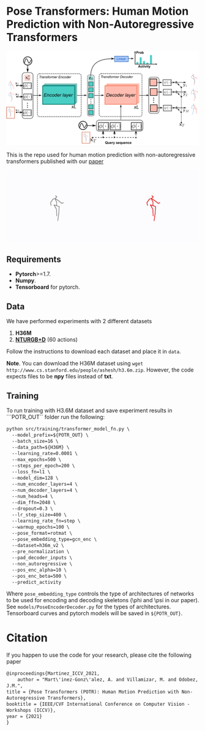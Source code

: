 # Pose Transformers: Human Motion Prediction with Non-Autoregressive Transformers


![alt text](imgs_docs/potr-eps-converted-to.png)


This is the repo used for human motion prediction with non-autoregressive
transformers published with our [paper](https://openaccess.thecvf.com/content/ICCV2021W/SoMoF/papers/Martinez-Gonzalez_Pose_Transformers_POTR_Human_Motion_Prediction_With_Non-Autoregressive_Transformers_ICCVW_2021_paper.pdf)

![alt text](imgs_docs/potr_walking.gif)

## Requirements

* **Pytorch**>=1.7.
* **Numpy**.
* **Tensorboard** for pytorch.

## Data

We have performed experiments with 2 different datasets

1. **H36M**
2. [**NTURGB+D**](https://rose1.ntu.edu.sg/dataset/actionRecognition/) (60 actions)

Follow the instructions to download each dataset and place it in ```data```.

**Note**. You can download the H36M dataset using ```wget http://www.cs.stanford.edu/people/ashesh/h3.6m.zip```.
However, the code expects files to be **npy** files instead of **txt**.

## Training

To run training with H3.6M dataset and save experiment results in ```POTR_OUT`` folder
run the following:


```
python src/training/transformer_model_fn.py \
  --model_prefix=${POTR_OUT} \
  --batch_size=16 \
  --data_path=${H36M} \
  --learning_rate=0.0001 \
  --max_epochs=500 \
  --steps_per_epoch=200 \
  --loss_fn=l1 \
  --model_dim=128 \
  --num_encoder_layers=4 \
  --num_decoder_layers=4 \
  --num_heads=4 \
  --dim_ffn=2048 \
  --dropout=0.3 \
  --lr_step_size=400 \
  --learning_rate_fn=step \
  --warmup_epochs=100 \
  --pose_format=rotmat \
  --pose_embedding_type=gcn_enc \
  --dataset=h36m_v2 \
  --pre_normalization \
  --pad_decoder_inputs \
  --non_autoregressive \
  --pos_enc_alpha=10 \
  --pos_enc_beta=500 \
  --predict_activity 
```

Where ```pose_embedding_type``` controls the type of architectures of networks 
to be used for encoding and decoding skeletons (\phi and \psi in our paper). 
See ```models/PoseEncoderDecoder.py``` for the types of architectures.
Tensorboard curves and pytorch models will be saved in ```${POTR_OUT}```.


# Citation

If you happen to use the code for your research, please cite the following paper

```
@inproceedings{Martinez_ICCV_2021,
	author = "Mart\'inez-Gonz\'alez, A. and Villamizar, M. and Odobez, J.M.",
title = {Pose Transformers (POTR): Human Motion Prediction with Non-Autoregressive Transformers},
booktitle = {IEEE/CVF International Conference on Computer Vision - Workshops (ICCV)},
year = {2021}
}
```


